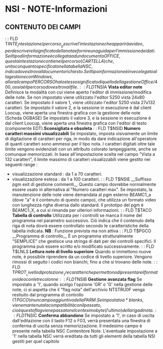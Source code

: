 # NSI - NOTE-Informazioni
## CONTENUTO DEI CAMPI
 :  : FLD T$INTE __Intestazione/percorso__
Descrive l'intestazione che apparirà a video, per descrivere il significato della nota e fornire una guida per
l'immissione dei dati.
Se il tipo di informazione è collegata ad un documento OFFICE, questa intestazione contiene il percorso (CARTELLA) che,
unito con quanto specificato nella tabella NSC, indica dove si trova il documento richiesto.
Se il tipo informazione è invece legato alla gestione con
Windows, allora il campo PERCORSO ha lo stesso significato di quello della gestione Office/400, ossia è il percorso
dove si trova il file.
 :  : FLD T$NSIA __Vista editor note__
Definisce la modalità con cui viene aperto l'editor di immissione/modifica delle note.
Se non impostato viene utilizzato l'editor 5250 vista 24x80 caratteri.
Se impostato il valore 1, viene utilizzato l'editor 5250 vista 27x132 caratteri.
Se impostato il valore 2, e la sessione in esecuzione è dal client Loocup, viene aperta una finestra grafica con la gestione delle note (Scheda OGBASE)
Se impostato il valore 3, e la sessione in esecuzione è dal client Loocup, viene aperta una finestra grafica con l'editor di testo (componente EDT).**Sconsigliata e obsoleta**
 :  : FLD T$NSID __Numero caratteri massimi visualizzabili__
Se impostato, imposta visivamente un limite di digitazione di caratteri per riga, in modo da dare indicazione
all'operatore di quanti caratteri sono ammessi per il tipo nota. I caratteri digitati oltre tale limite vengono
evidenziati con un attributo colorato lampeggiante, anche se comunque memorizzati.
In base all'impostazione scelta nel campo "Vista a 132 caratteri", il limite massimo di caratteri visualizzabili viene
gestito nei seguenti range : 
- visualizzazione standard :  da 1 a 70 caratteri.
- visualizzazione estesa :  da 1 a 100 caratteri.
 :  : FLD T$NSIE __Suffisso pgm exit di gestione commenti__
Questo campo dovrebbe normalmente essere usato in alternativa al "Numero caratteri max".
Se impostato, la manutenzione delle note viene demandata al pgm esterno B£AMC1_a (dove "a" è il contenuto di
questo campo), che utilizza un formato video con lunghezza righe diversa dallo standard.
Il prototipo del pgm è B£AMC1_X, a cui si rimanda per ulteriori informazioni.
 :  : FLD T$TACO __Tabella di controllo__
Utilizzata per i controlli se manca il nome del programma nel parametro successivo. Ciò indica che il contenuto della
riga di nota dovrà essere controllato secondo le caratteristiche della tabella indicata.
**NB** :  Funzione prevista ma non attiva
 :  : FLD T$PGCO __Programma di controllo__
È un programma strutturalmente "SEMPLICE" che gestisce una stringa di dati per dei controlli specifici. Il programma
può essere scritto e/o modificato successivamente.
 :  : FLD T$LNLS __Lettura note di livello superiore__
Quando si immettono nuove note, è possibile riprendere da un codice di livello superiore. Vengono rimossi di seguito i
codici non bianchi, fino a che si trovano delle note.
 :  : FLD T$PROT __Livello di protezione__
Tre caratteri che permettono di presentare il formato video con le tre colonne
 :  : FLD T$NSIB __Gestione avanzata flag__
Se impostato a '1', quando scelgo l'opzione 'GR' o 'G' nella gestione delle note, ci si aspetta che il "flag nota"
dell'archivio NTSTRU0F venga restiuito dal programma di controllo (T$PGCO) in un campo aggiuntivo della PARM.
Se impostato a *blanks, viene mantenuta la compatibilità con il passato, cioè questo flag viene passato nel
centesimo byte (l'ultimo) della riga di nota.
 :  : FLD T$NSIC __Conferma abbandono__
Se impostato a '1', in caso di uscita dall'editazione con il tasto F12 o F03, verrà presentata una finestra
di conferma di uscita senza memorizzazione. Il medesimo campo è presente nella tabella NSC Contenitore Note.
L'eventuale impostazione a '1' nella tabella NSC verrà ereditata da tutti gli elementi della tabella NSI gestiti
per quel capitolo
